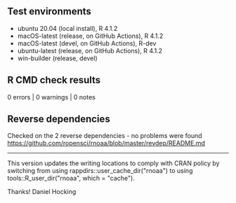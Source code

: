 ## Test environments

* ubuntu 20.04 (local install), R 4.1.2
* macOS-latest (release, on GitHub Actions), R 4.1.2
* macOS-latest (devel, on GitHub Actions), R-dev
* ubuntu-latest (release, on GitHub Actions), R 4.1.2
* win-builder (release, devel)

## R CMD check results

0 errors | 0 warnings | 0 notes

## Reverse dependencies

Checked on the 2 reverse dependencies - no problems were found
<https://github.com/ropensci/rnoaa/blob/master/revdep/README.md>

-----

This version updates the writing locations to comply with CRAN policy by switching from using rappdirs::user_cache_dir("rnoaa") to using tools::R_user_dir("rnoaa", which = "cache").

Thanks!
Daniel Hocking
